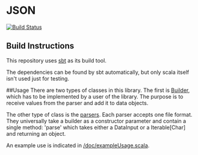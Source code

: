 # JSON
[![Build Status](https://travis-ci.org/rayrobdod/json.svg?branch=master)](https://travis-ci.org/rayrobdod/json)


## Build Instructions
This repository uses [sbt](http://www.scala-sbt.org/) as its build tool.

The dependencies can be found by sbt automatically, but only scala itself isn't
used just for testing.

##Usage
There are two types of classes in this library. The first is
[Builder](src/main/java/com/rayrobdod/json/builder/Builder.java),
which has to be implemented by a user of the library. The purpose is to receive
values from the parser and add it to data objects. 

The other type of class is the [parsers](src/main/scala/com/rayrobdod/json/parser).
Each parser accepts one file format. They universally take a builder as a constructor
parameter and contain a single method: 'parse' which takes either a DataInput or
a Iterable[Char] and returning an object.


An example use is indicated in [/doc/exampleUsage.scala](doc/exampleUsage.scala).

